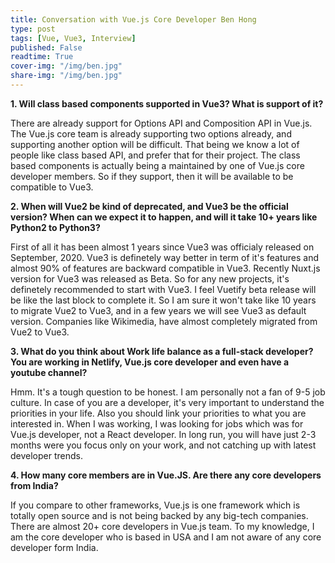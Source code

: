 ```yaml
---
title: Conversation with Vue.js Core Developer Ben Hong
type: post
tags: [Vue, Vue3, Interview]
published: False
readtime: True
cover-img: "/img/ben.jpg"
share-img: "/img/ben.jpg"
---
```


**1. Will class based components supported in Vue3? What is support of it?**

There are already support for Options API and Composition API in Vue.js. The
Vue.js core team is already supporting  two options already, and supporting
another option will be difficult. That being we know a lot of people like
class based API, and prefer that for their project. The class based components
is actually being a maintained by one of Vue.js core developer members. So if
they support, then it will be available to be compatible to Vue3.

**2. When will Vue2 be kind of deprecated, and Vue3 be the official version? When
can we expect it to happen, and will it take 10+ years like Python2 to Python3?**

First of all it has been almost 1 years since Vue3 was officialy released on
September, 2020. Vue3 is definetely way better in term of it's features and almost
90% of features are backward compatible in Vue3. Recently Nuxt.js version for Vue3
was released as Beta. So for any new projects, it's definetely recommended to start
with Vue3. I feel Vuetify beta release will be like the last block to complete it.
So I am sure it won't take like 10 years to migrate Vue2 to Vue3, and in a few years
we will see Vue3 as default version. Companies like Wikimedia, have almost completely
migrated from Vue2 to Vue3.

**3. What do you think about Work life balance as a full-stack developer? You are working
in Netlify, Vue.js core developer and even have a youtube channel?**

Hmm. It's a tough question to be honest. I am personally not a fan of 9-5 job culture.
In case of you are a developer, it's very important to understand the priorities
in your life. Also you should link your priorities to what you are interested in.
When I was working, I was looking for jobs which was for Vue.js developer, not a
React developer. In long run, you will have just 2-3 months were you focus only on 
your work, and not catching up with latest developer trends. 

**4. How many core members are in Vue.JS. Are there any core developers from India?**

If you compare to other frameworks, Vue.js is one framework which is totally
open source and is not being backed by any big-tech companies. There are
almost 20+ core developers in Vue.js team. To my knowledge, I am the core developer
who is based in USA and I am not aware of any core developer form India.

